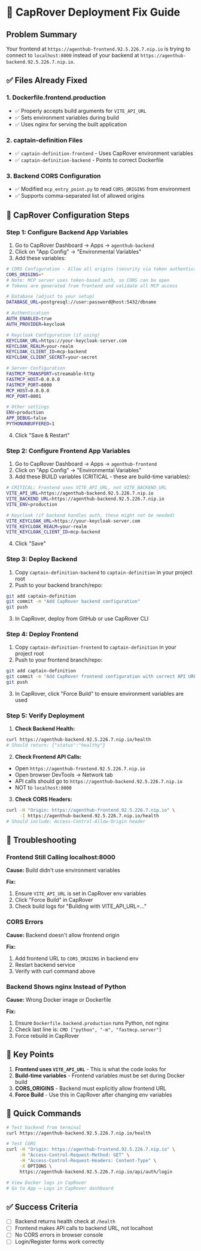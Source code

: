 # 🚨 CapRover Deployment Fix Guide

## Problem Summary
Your frontend at `https://agenthub-frontend.92.5.226.7.nip.io` is trying to connect to `localhost:8000` instead of your backend at `https://agenthub-backend.92.5.226.7.nip.io`.

## ✅ Files Already Fixed

### 1. Dockerfile.frontend.production
- ✅ Properly accepts build arguments for `VITE_API_URL`
- ✅ Sets environment variables during build
- ✅ Uses nginx for serving the built application

### 2. captain-definition Files
- ✅ `captain-definition-frontend` - Uses CapRover environment variables
- ✅ `captain-definition-backend` - Points to correct Dockerfile

### 3. Backend CORS Configuration
- ✅ Modified `mcp_entry_point.py` to read `CORS_ORIGINS` from environment
- ✅ Supports comma-separated list of allowed origins

## 🔧 CapRover Configuration Steps

### Step 1: Configure Backend App Variables

1. Go to CapRover Dashboard → Apps → `agenthub-backend`
2. Click on "App Config" → "Environmental Variables"
3. Add these variables:

```bash
# CORS Configuration - Allow all origins (security via token authentication)
CORS_ORIGINS=*
# Note: MCP server uses token-based auth, so CORS can be open
# Tokens are generated from frontend and validate all MCP access

# Database (adjust to your setup)
DATABASE_URL=postgresql://user:password@host:5432/dbname

# Authentication
AUTH_ENABLED=true
AUTH_PROVIDER=keycloak

# Keycloak Configuration (if using)
KEYCLOAK_URL=https://your-keycloak-server.com
KEYCLOAK_REALM=your-realm
KEYCLOAK_CLIENT_ID=mcp-backend
KEYCLOAK_CLIENT_SECRET=your-secret

# Server Configuration
FASTMCP_TRANSPORT=streamable-http
FASTMCP_HOST=0.0.0.0
FASTMCP_PORT=8000
MCP_HOST=0.0.0.0
MCP_PORT=8001

# Other settings
ENV=production
APP_DEBUG=false
PYTHONUNBUFFERED=1
```

4. Click "Save & Restart"

### Step 2: Configure Frontend App Variables

1. Go to CapRover Dashboard → Apps → `agenthub-frontend`
2. Click on "App Config" → "Environmental Variables"
3. Add these BUILD variables (CRITICAL - these are build-time variables):

```bash
# CRITICAL: Frontend uses VITE_API_URL, not VITE_BACKEND_URL
VITE_API_URL=https://agenthub-backend.92.5.226.7.nip.io
VITE_BACKEND_URL=https://agenthub-backend.92.5.226.7.nip.io
VITE_ENV=production

# Keycloak (if backend handles auth, these might not be needed)
VITE_KEYCLOAK_URL=https://your-keycloak-server.com
VITE_KEYCLOAK_REALM=your-realm
VITE_KEYCLOAK_CLIENT_ID=mcp-backend
```

4. Click "Save"

### Step 3: Deploy Backend

1. Copy `captain-definition-backend` to `captain-definition` in your project root
2. Push to your backend branch/repo:
```bash
git add captain-definition
git commit -m "Add CapRover backend configuration"
git push
```
3. In CapRover, deploy from GitHub or use CapRover CLI

### Step 4: Deploy Frontend

1. Copy `captain-definition-frontend` to `captain-definition` in your project root
2. Push to your frontend branch/repo:
```bash
git add captain-definition
git commit -m "Add CapRover frontend configuration with correct API URL"
git push
```
3. In CapRover, click "Force Build" to ensure environment variables are used

### Step 5: Verify Deployment

1. **Check Backend Health:**
```bash
curl https://agenthub-backend.92.5.226.7.nip.io/health
# Should return: {"status":"healthy"}
```

2. **Check Frontend API Calls:**
- Open `https://agenthub-frontend.92.5.226.7.nip.io`
- Open browser DevTools → Network tab
- API calls should go to `https://agenthub-backend.92.5.226.7.nip.io`
- NOT to `localhost:8000`

3. **Check CORS Headers:**
```bash
curl -H "Origin: https://agenthub-frontend.92.5.226.7.nip.io" \
     -I https://agenthub-backend.92.5.226.7.nip.io/health
# Should include: Access-Control-Allow-Origin header
```

## 🐛 Troubleshooting

### Frontend Still Calling localhost:8000

**Cause:** Build didn't use environment variables

**Fix:**
1. Ensure `VITE_API_URL` is set in CapRover env variables
2. Click "Force Build" in CapRover
3. Check build logs for "Building with VITE_API_URL=..."

### CORS Errors

**Cause:** Backend doesn't allow frontend origin

**Fix:**
1. Add frontend URL to `CORS_ORIGINS` in backend env
2. Restart backend service
3. Verify with curl command above

### Backend Shows nginx Instead of Python

**Cause:** Wrong Docker image or Dockerfile

**Fix:**
1. Ensure `Dockerfile.backend.production` runs Python, not nginx
2. Check last line is: `CMD ["python", "-m", "fastmcp.server"]`
3. Force rebuild in CapRover

## 📝 Key Points

1. **Frontend uses `VITE_API_URL`** - This is what the code looks for
2. **Build-time variables** - Frontend variables must be set during Docker build
3. **CORS_ORIGINS** - Backend must explicitly allow frontend URL
4. **Force Build** - Use this in CapRover after changing env variables

## 🚀 Quick Commands

```bash
# Test backend from terminal
curl https://agenthub-backend.92.5.226.7.nip.io/health

# Test CORS
curl -H "Origin: https://agenthub-frontend.92.5.226.7.nip.io" \
     -H "Access-Control-Request-Method: GET" \
     -H "Access-Control-Request-Headers: Content-Type" \
     -X OPTIONS \
     https://agenthub-backend.92.5.226.7.nip.io/api/auth/login

# View Docker logs in CapRover
# Go to App → Logs in CapRover dashboard
```

## ✅ Success Criteria

- [ ] Backend returns health check at `/health`
- [ ] Frontend makes API calls to backend URL, not localhost
- [ ] No CORS errors in browser console
- [ ] Login/Register forms work correctly